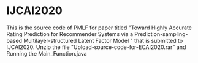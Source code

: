 # IJCAI2020
This is the source code of PMLF for paper titled "Toward Highly Accurate Rating Prediction for Recommender Systems via a Prediction-sampling-based Multilayer-structured Latent Factor Model " that is submitted to IJCAI2020.
Unzip the file "Upload-source-code-for-ECAI2020.rar" and Running the Main_Function.java
